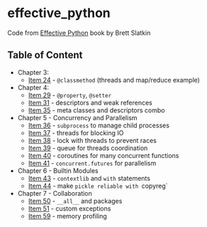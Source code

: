 # effective\_python

Code from [Effective Python][1] book by Brett Slatkin

## Table of Content

- Chapter 3:
  - [Item 24](chapter3/item_24.py) - `@classmethod` (threads and map/reduce example)
- Chapter 4:
  - [Item 29](chapter4/item_29.py) - `@property`, `@setter`
  - [Item 31](chapter4/item_31.py) - descriptors and weak references
  - [Item 35](chapter4/item_35.py) - meta classes and descriptors combo
- Chapter 5 - Concurrency and Parallelism
  - [Item 36](chapter5/item_36.py) - `subprocess` to manage child processes
  - [Item 37](chapter5/item_37.py) - threads for blocking IO
  - [Item 38](chapter5/item_38.py) - lock with threads to prevent races
  - [Item 39](chapter5/item_39.py) - queue for threads coordination
  - [Item 40](chapter5/item_40.py) - coroutines for many concurrent functions
  - [Item 41](chapter5/item_41.py) - `concurrent.futures` for parallelism
- Chapter 6 - Builtin Modules
  - [Item 43](chapter6/item_43.py) - `contextlib` and `with` statements
  - [Item 44](chapter6/item_44.py) - make `pickle reliable with `copyreg`
- Chapter 7 - Collaboration
  - [Item 50](chapter7/item_50/) - `__all__` and packages
  - [Item 51](chapter7/item_51.py) - custom exceptions
  - [Item 59](chapter7/item_59.py) - memory profiling

 [1]: https://www.amazon.com/Effective-Python-Specific-Software-Development/dp/0134034287/189-6025887-2775825
